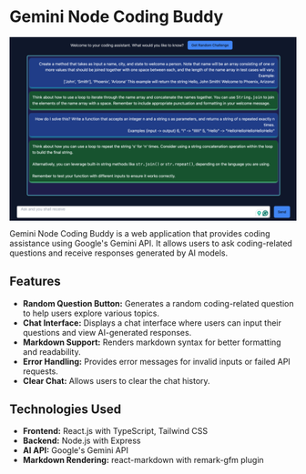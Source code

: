 # Gemini Node Coding Buddy
<img align="center" src="public/screenshot.png">

Gemini Node Coding Buddy is a web application that provides coding assistance using Google's Gemini API. It allows users to ask coding-related questions and receive responses generated by AI models.

## Features

- **Random Question Button:** Generates a random coding-related question to help users explore various topics.
- **Chat Interface:** Displays a chat interface where users can input their questions and view AI-generated responses.
- **Markdown Support:** Renders markdown syntax for better formatting and readability.
- **Error Handling:** Provides error messages for invalid inputs or failed API requests.
- **Clear Chat:** Allows users to clear the chat history.

## Technologies Used

- **Frontend:** React.js with TypeScript, Tailwind CSS
- **Backend:** Node.js with Express
- **AI API:** Google's Gemini API
- **Markdown Rendering:** react-markdown with remark-gfm plugin